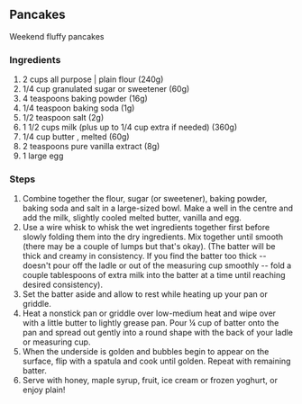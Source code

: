 ## Pancakes

Weekend fluffy pancakes

### Ingredients

1. 2 cups all purpose | plain flour (240g)
2. 1/4 cup granulated sugar or sweetener (60g)
3. 4 teaspoons baking powder (16g)
4. 1/4 teaspoon baking soda (1g)
5. 1/2 teaspoon salt (2g)
6. 1 1/2 cups milk (plus up to 1/4 cup extra if needed) (360g)
7. 1/4 cup butter , melted (60g)
8. 2 teaspoons pure vanilla extract (8g)
9. 1 large egg

### Steps

1. Combine together the flour, sugar (or sweetener), baking powder, baking soda and salt in a large-sized bowl. Make a well in the centre and add the milk, slightly cooled melted butter, vanilla and egg.
2. Use a wire whisk to whisk the wet ingredients together first before slowly folding them into the dry ingredients. Mix together until smooth (there may be a couple of lumps but that's okay). (The batter will be thick and creamy in consistency. If you find the batter too thick -- doesn't pour off the ladle or out of the measuring cup smoothly -- fold a couple tablespoons of extra milk into the batter at a time until reaching desired consistency).
3. Set the batter aside and allow to rest while heating up your pan or griddle. 
4. Heat a nonstick pan or griddle over low-medium heat and wipe over with a little butter to lightly grease pan. Pour ¼ cup of batter onto the pan and spread out gently into a round shape with the back of your ladle or measuring cup.
5. When the underside is golden and bubbles begin to appear on the surface, flip with a spatula and cook until golden. Repeat with remaining batter.
6. Serve with honey, maple syrup, fruit, ice cream or frozen yoghurt, or enjoy plain!
